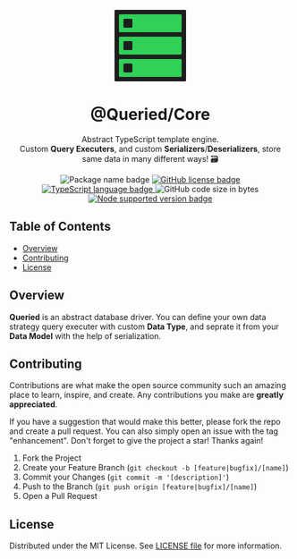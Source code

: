 <div align="center">
  <p>
    <img alt="Queried Logo" width="128" src="https://raw.githubusercontent.com/queried-js/brand/master/dark/main-fill.svg">
    <h1>@Queried/Core</h1>
  </p>
  <p>
    Abstract TypeScript template engine.<br />
    Custom <b>Query Executers</b>, and custom <b>Serializers</b>/<b>Deserializers</b>, store same data in many different ways! 🗃️
  </p>
  <p>
    <img alt="Package name badge" src="https://img.shields.io/github/package-json/name/queried-js/core">
    <a href="LICENSE">
      <img alt="GitHub license badge" src="https://img.shields.io/github/license/queried-js/core">
    </a>
    <a href="https://typescriptlang.org/">
      <img alt="TypeScript language badge" src="https://img.shields.io/badge/language-typescript-blue">
    </a>
    <img alt="GitHub code size in bytes" src="https://img.shields.io/github/languages/code-size/queried-js/core">
    <a href="https://nodejs.org/">
      <img alt="Node supported version badge" src="https://img.shields.io/node/v/@queried/core">
    </a>
  </p>
</div>

## Table of Contents

-   [Overview](#overview)
-   [Contributing](#contributing)
-   [License](#license)

## Overview

**Queried** is an abstract database driver. You can define your own data strategy query executer with custom **Data Type**, and seprate it from your **Data Model** with the help of serialization.

## Contributing

Contributions are what make the open source community such an amazing place to learn, inspire, and create. Any contributions you make are **greatly appreciated**.

If you have a suggestion that would make this better, please fork the repo and create a pull request. You can also simply open an issue with the tag "enhancement".
Don't forget to give the project a star! Thanks again!

1. Fork the Project
2. Create your Feature Branch (`git checkout -b [feature|bugfix]/[name]`)
3. Commit your Changes (`git commit -m '[description]'`)
4. Push to the Branch (`git push origin [feature|bugfix]/[name]`)
5. Open a Pull Request

## License

Distributed under the MIT License. See [LICENSE file](LICENSE) for more information.
